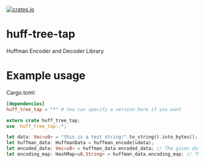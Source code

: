 [![crates.io](https://img.shields.io/crates/v/huff-tree-tap.svg)](https://crates.io/crates/huff-tree-tap)
# huff-tree-tap
Huffman Encoder and Decoder Library


# Example usage
Cargo.toml:
```toml
[dependencies]
huff_tree_tap = "*" # You can specify a version here if you want
```

```rust
extern crate huff_tree_tap;
use  huff_tree_tap::*;

let data: Vec<u8> = "this is a test string!".to_string().into_bytes();
let huffman_data: HuffmanData = huffman_encode(&data);
let encoded_data: Vec<u8> = huffman_data.encoded_data; // The given data encoded
let encoding_map: HashMap<u8,String> = huffman_data.encoding_map; // The encoding map required to decode the data

```
